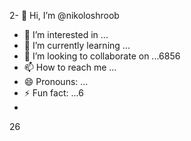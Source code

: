 2- 👋 Hi, I’m @nikoloshroob
- 👀 I’m interested in ...
- 🌱 I’m currently learning ...
- 💞️ I’m looking to collaborate on ...6856
- 📫 How to reach me ...
- 😄 Pronouns: ...
- ⚡ Fun fact: ...6
- 
26
<!---
nikoloshroob/nikoloshroob is a ✨ special ✨ repository because its `README.md` (this file) appears on your GitHub profile.
You can click the Preview link to take a look at your changes.
--->
